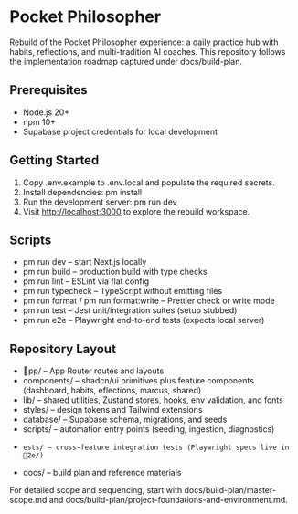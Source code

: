 # Pocket Philosopher

Rebuild of the Pocket Philosopher experience: a daily practice hub with habits, reflections, and multi-tradition AI coaches. This repository follows the implementation roadmap captured under docs/build-plan.

## Prerequisites

- Node.js 20+
- npm 10+
- Supabase project credentials for local development

## Getting Started

1. Copy .env.example to .env.local and populate the required secrets.
2. Install dependencies:
   pm install
3. Run the development server:
   pm run dev
4. Visit [http://localhost:3000](http://localhost:3000) to explore the rebuild workspace.

## Scripts

- pm run dev – start Next.js locally
- pm run build – production build with type checks
- pm run lint – ESLint via flat config
- pm run typecheck – TypeScript without emitting files
- pm run format /
  pm run format:write – Prettier check or write mode
- pm run test – Jest unit/integration suites (setup stubbed)
- pm run e2e – Playwright end-to-end tests (expects local server)

## Repository Layout

- pp/ – App Router routes and layouts
- components/ – shadcn/ui primitives plus feature components (dashboard, habits,
  eflections, marcus, shared)
- lib/ – shared utilities, Zustand stores, hooks, env validation, and fonts
- styles/ – design tokens and Tailwind extensions
- database/ – Supabase schema, migrations, and seeds
- scripts/ – automation entry points (seeding, ingestion, diagnostics)
-     ests/ – cross-feature integration tests (Playwright specs live in 2e/)
- docs/ – build plan and reference materials

For detailed scope and sequencing, start with docs/build-plan/master-scope.md and docs/build-plan/project-foundations-and-environment.md.
